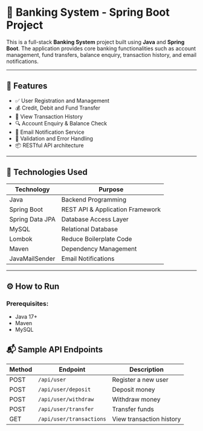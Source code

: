 # 🏦 Banking System - Spring Boot Project

This is a full-stack **Banking System** project built using **Java** and **Spring Boot**. The application provides core banking functionalities such as account management, fund transfers, balance enquiry, transaction history, and email notifications.

---

## 📌 Features

- ✅ User Registration and Management
- 💰 Credit, Debit and Fund Transfer
- 📜 View Transaction History
- 🔍 Account Enquiry & Balance Check
- 📧 Email Notification Service
- 🔐 Validation and Error Handling
- 📦 RESTful API architecture

---

## 🔧 Technologies Used

| Technology     | Purpose                         |
|----------------|----------------------------------|
| Java           | Backend Programming              |
| Spring Boot    | REST API & Application Framework |
| Spring Data JPA| Database Access Layer            |
| MySQL          | Relational Database              |
| Lombok         | Reduce Boilerplate Code          |
| Maven          | Dependency Management            |
| JavaMailSender | Email Notifications              |

---

## ⚙️ How to Run

### Prerequisites:
- Java 17+
- Maven
- MySQL

## 📬 Sample API Endpoints

| Method | Endpoint                 | Description              |
|--------|--------------------------|--------------------------|
| POST   | `/api/user`              | Register a new user      |
| POST   | `/api/user/deposit`      | Deposit money            |
| POST   | `/api/user/withdraw`     | Withdraw money           |
| POST   | `/api/user/transfer`     | Transfer funds           |
| GET    | `/api/user/transactions` | View transaction history |

